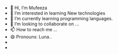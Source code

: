 - 👋 Hi, I’m Mufeeza
- 👀 I’m interested in learning New technologies
- 🌱 I’m currently learning programming languages.
- 💞️ I’m looking to collaborate on ...
- 📫 How to reach me ...
- 😄 Pronouns: Luna..
- 
- 

<!---
Mufeeza362/Mufeeza362 is a ✨ special ✨ repository because its `README.md` (this file) appears on your GitHub profile.
You can click the Preview link to take a look at your changes.
--->
